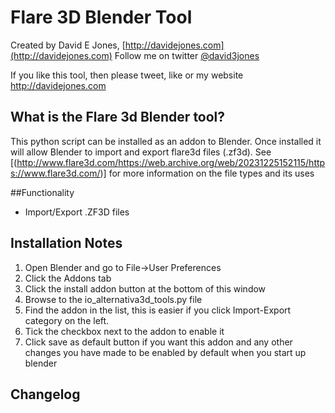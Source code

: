 Flare 3D Blender Tool
===========================

Created by David E Jones, [http://davidejones.com](http://davidejones.com)
Follow me on twitter [@david3jones](https://twitter.com/david3jones)

If you like this tool, then please tweet, like or my website http://davidejones.com

What is the Flare 3d Blender tool?
----------------------------------------
This python script can be installed as an addon to Blender. Once installed it will allow Blender to import and export flare3d files (.zf3d). See [(http://www.flare3d.com/https://web.archive.org/web/20231225152115/https://www.flare3d.com/)] for more information on the file types and its uses

##Functionality

- Import/Export .ZF3D files


Installation Notes
------------------

1. Open Blender and go to File->User Preferences
2. Click the Addons tab
3. Click the install addon button at the bottom of this window
4. Browse to the io_alternativa3d_tools.py file
5. Find the addon in the list, this is easier if you click Import-Export category on the left.
6. Tick the checkbox next to the addon to enable it
7. Click save as default button if you want this addon and any other changes you have made to be enabled by default when you start up blender

Changelog
---------
